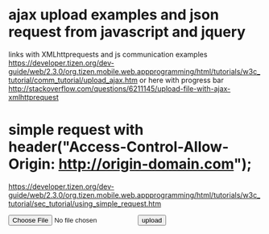 # ajax upload examples and json request from javascript and jquery

links with XMLhttprequests and js communication examples
https://developer.tizen.org/dev-guide/web/2.3.0/org.tizen.mobile.web.appprogramming/html/tutorials/w3c_tutorial/comm_tutorial/upload_ajax.htm
or here with progress bar
http://stackoverflow.com/questions/6211145/upload-file-with-ajax-xmlhttprequest

# simple request with header("Access-Control-Allow-Origin: http://origin-domain.com");
https://developer.tizen.org/dev-guide/web/2.3.0/org.tizen.mobile.web.appprogramming/html/tutorials/w3c_tutorial/sec_tutorial/using_simple_request.htm

<input type="file" id="uploadfile" name="uploadfile" />
<input type="button" value="upload" onclick="upload()" />


<script>
   var client = new XMLHttpRequest();
  
   function upload() 
   {
      var file = document.getElementById("uploadfile");
      /* Create a FormData instance */
      var formData = new FormData();
      /* Add the file */ 
      formData.append("upload", file.files[0]);
      
      client.open("post", "/upload", true);
      client.setRequestHeader("Content-Type", "multipart/form-data");
      client.send(formData);  /* Send to server */ 
   }
     
   /* Check the response status */  
   client.onreadystatechange = function() 
   {
      if (client.readyState == 4 && client.status == 200) 
      {
         alert(client.statusText);
      }
   }
</script>
